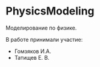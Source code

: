 # PhysicsModeling

Моделирование по физике. 

В работе принимали участие: 
- Гомзяков И.А. 
- Татищев Е. В.

